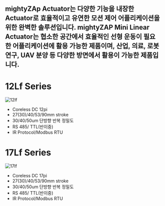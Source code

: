 mightyZAp Actuator는 다양한 기능을 내장한 Actuator로 효율적이고 유연한 모션 제어 어플리케이션을 위한 완벽한 솔루션입니다. mightyZAP Mini Linear Actuator는 협소한 공간에서 효율적인 선형 운동이 필요한 어플리케이션에 활용 가능한 제품이며, 산업, 의료, 로봇 연구, UAV 분양 등 다양한 방면에서 활용이 가능한 제품입니다.
---
# 12Lf Series
![12lf](https://github.com/mightyZap1/eManual/blob/main/Actuator/12Lf.png?raw=true)
 - Coreless DC 12pi
 - 27(30)/40/53/90mm stroke
 - 30/40/50um 단방향 반복 정밀도
 - RS 485/ TTL(반이중)
 - IR Protocol/Modbus RTU

# 17Lf Series
![17lf](https://github.com/mightyZap1/eManual/blob/main/Actuator/17Lf.png?raw=true)
 - Coreless DC 17pi
 - 27(30)/40/53/90mm stroke
 - 30/40/50um 단방향 반복 정밀도
 - RS 485/ TTL(반이중)
 - IR Protocol/Modbus RTU
